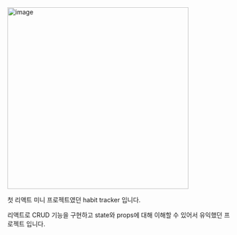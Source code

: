 <img width="408" alt="image" src="https://user-images.githubusercontent.com/95178142/156375143-0d5f9d7d-d7b5-439e-a191-d7e8ee38c680.png">


첫 리액트 미니 프로젝트였던 habit tracker 입니다.

리액트로 CRUD 기능을 구현하고 state와 props에 대해 이해할 수 있어서 유익했던 프로젝트 입니다.

